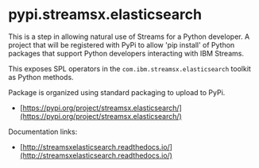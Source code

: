 # pypi.streamsx.elasticsearch
This is a step in allowing natural use of Streams for a Python developer. A project that will be registered with PyPi to allow 'pip install' of Python packages that support Python developers interacting with IBM Streams.

This exposes SPL operators in the `com.ibm.streamsx.elasticsearch` toolkit as Python methods.

Package is organized using standard packaging to upload to PyPi.
* [https://pypi.org/project/streamsx.elasticsearch/](https://pypi.org/project/streamsx.elasticsearch/)

Documentation links:
* [http://streamsxelasticsearch.readthedocs.io/](http://streamsxelasticsearch.readthedocs.io/)
